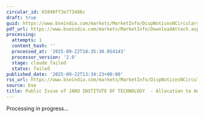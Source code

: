 ```yaml
---
circular_id: 65840ff3e773486c
draft: true
guid: https://www.bseindia.com/markets/MarketInfo/DispNoticesNCirculars.aspx?Noticeid={2B8D3D20-B26B-42FA-828F-6897F651CBA6}&noticeno=20250922-34&dt=09/22/2025&icount=34&totcount=58&flag=0
pdf_url: https://www.bseindia.com/markets/MarketInfo/DownloadAttach.aspx?id=20250922-34&attachedId=60156f9c-b5cc-4c46-8cce-d2bca0ebe9a7
processing:
  attempts: 1
  content_hash: ''
  processed_at: '2025-09-22T18:35:30.054143'
  processor_version: '2.0'
  stage: claude_failed
  status: failed
published_date: '2025-09-22T13:34:23+00:00'
rss_url: https://www.bseindia.com/markets/MarketInfo/DispNoticesNCirculars.aspx?Noticeid={2B8D3D20-B26B-42FA-828F-6897F651CBA6}&noticeno=20250922-34&dt=09/22/2025&icount=34&totcount=58&flag=0
source: bse
title: Public Issue of JARO INSTITUTE OF TECHNOLOGY  - Allocation to Anchor Investors
---
```


Processing in progress...